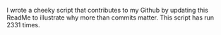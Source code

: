 I wrote a cheeky script that contributes to my Github by updating this ReadMe to illustrate why more than commits matter. This script has run 2331 times.